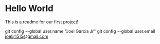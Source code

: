 # Hello World
    
This is a readme for our first project!

 git config --global user.name "Joel Garcia Jr"
 git config --global user.email joeljr1515@gmail.com
